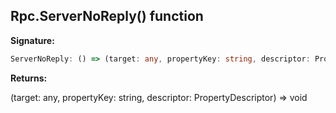 
## Rpc.ServerNoReply() function

**Signature:**

```typescript
ServerNoReply: () => (target: any, propertyKey: string, descriptor: PropertyDescriptor) => void
```
**Returns:**

(target: any, propertyKey: string, descriptor: PropertyDescriptor) =&gt; void

